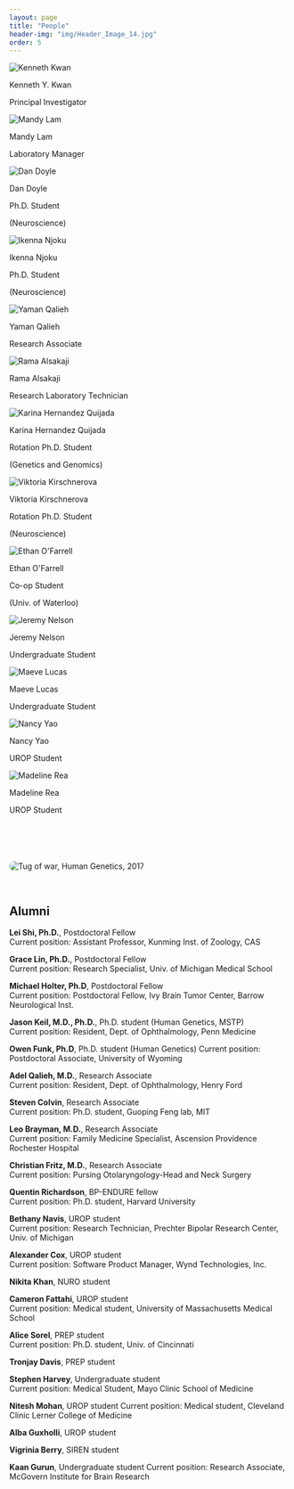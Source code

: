 ```yaml
---
layout: page
title: "People"
header-img: "img/Header_Image_14.jpg"
order: 5
---
```


<div class="row">
  <div class="col-md-4 col-sm-6 col-xs-12 bio">
    <img src="{{ site.baseurl }}/img/bios/kenneth_kwan.jpg" alt="Kenneth Kwan" class="bio-pic center-block">
      <p class="name">Kenneth Y. Kwan</p>
      <p class="job">Principal Investigator</p>
  </div>
  <div class="col-md-4 col-sm-6 col-xs-12 bio">
    <img src="{{ site.baseurl }}/img/bios/mandy_lam.jpg" alt="Mandy Lam" class="bio-pic center-block">
    <p class="name">Mandy Lam</p>
    <p class="job">Laboratory Manager</p>
  </div>
</div>


<div class="row">
  
  <div class="col-md-4 col-sm-6 col-xs-12 bio">
    <img src="{{ site.baseurl }}/img/bios/daniel_doyle.jpg" alt="Dan Doyle" class="bio-pic center-block">
    <p class="name">Dan Doyle</p>
    <p class="job">Ph.D. Student</p>
    <p class="description">(Neuroscience)</p>
  </div>
  <div class="col-md-4 col-sm-6 col-xs-12 bio">
    <img src="{{ site.baseurl }}/img/bios/ikenna_njoku.jpg" alt="Ikenna Njoku" class="bio-pic center-block">
    <p class="name">Ikenna Njoku</p>
    <p class="job">Ph.D. Student</p>
    <p class="description">(Neuroscience)</p>
  </div>
  <div class="col-md-4 col-sm-6 col-xs-12 bio">
    <img src="{{ site.baseurl }}/img/bios/yaman_qalieh.jpg" alt="Yaman Qalieh" class="bio-pic center-block">
    <p class="name">Yaman Qalieh</p>
    <p class="job">Research Associate</p>
  </div>
  
  
  <div class="col-md-4 col-sm-6 col-xs-12 bio">
    <img src="{{ site.baseurl }}/img/bios/rama_alsakaji.jpg" alt="Rama Alsakaji" class="bio-pic center-block">
    <p class="name">Rama Alsakaji</p>
    <p class="job">Research Laboratory Technician</p>
  </div>
  <div class="col-md-4 col-sm-6 col-xs-12 bio">
    <img src="{{ site.baseurl }}/img/bios/karina_hernandez_quijada.jpg" alt="Karina Hernandez Quijada" class="bio-pic center-block">
    <p class="name">Karina Hernandez Quijada</p>
    <p class="job">Rotation Ph.D. Student</p>
    <p class="description">(Genetics and Genomics)</p>
  </div>
  <div class="col-md-4 col-sm-6 col-xs-12 bio">
    <img src="{{ site.baseurl }}/img/bios/vitkoria_kirschnerova.jpg" alt="Viktoria Kirschnerova" class="bio-pic center-block">
    <p class="name">Viktoria Kirschnerova</p>
    <p class="job">Rotation Ph.D. Student</p>
    <p class="description">(Neuroscience)</p>
  </div>
  <div class="col-md-4 col-sm-6 col-xs-12 bio">
    <img src="{{ site.baseurl }}/img/bios/ethan_ofarrell.jpg" alt="Ethan O'Farrell" class="bio-pic center-block">
    <p class="name">Ethan O'Farrell</p>
    <p class="job">Co-op Student</p>
    <p class="description">(Univ. of Waterloo)</p>
  </div>
  <div class="col-md-4 col-sm-6 col-xs-12 bio">
    <img src="{{ site.baseurl }}/img/bios/jeremy_nelson.jpg" alt="Jeremy Nelson" class="bio-pic center-block">
    <p class="name">Jeremy Nelson</p>
    <p class="job">Undergraduate Student</p>
  </div>
  <div class="col-md-4 col-sm-6 col-xs-12 bio">
    <img src="{{ site.baseurl }}/img/bios/maeve_lucas.jpg" alt="Maeve Lucas" class="bio-pic center-block">
    <p class="name">Maeve Lucas</p>
    <p class="job">Undergraduate Student</p>
  </div>
  <div class="col-md-4 col-sm-6 col-xs-12 bio">
    <img src="{{ site.baseurl }}/img/bios/nancy_yao.jpg" alt="Nancy Yao" class="bio-pic center-block">
    <p class="name">Nancy Yao</p>
    <p class="job">UROP Student</p>
  </div>
  <div class="col-md-4 col-sm-6 col-xs-12 bio">
    <img src="{{ site.baseurl }}/img/bios/maddie_rea.jpg" alt="Madeline Rea" class="bio-pic center-block">
    <p class="name">Madeline Rea</p>
    <p class="job">UROP Student</p>
  </div>
</div>

<img src="{{ site.baseurl }}/img/pumpkin_patch.jpg" alt="Tug of war, Human Genetics, 2017" style="border-radius: 10px; margin: 70px 0 30px 0;">

## Alumni

**Lei Shi, Ph.D.**, Postdoctoral Fellow  
Current position: Assistant Professor, Kunming Inst. of Zoology, CAS 

**Grace Lin, Ph.D.**, Postdoctoral Fellow  
Current position: Research Specialist, Univ. of Michigan Medical School

**Michael Holter, Ph.D**, Postdoctoral Fellow  
Current position: Postdoctoral Fellow, Ivy Brain Tumor Center, Barrow Neurological Inst.

**Jason Keil, M.D., Ph.D.**, Ph.D. student (Human Genetics, MSTP)  
Current position: Resident, Dept. of Ophthalmology, Penn Medicine

**Owen Funk, Ph.D**, Ph.D. student (Human Genetics)
Current position: Postdoctoral Associate, University of Wyoming

**Adel Qalieh, M.D.**, Research Associate  
Current position: Resident, Dept. of Ophthalmology, Henry Ford

**Steven Colvin**, Research Associate  
Current position: Ph.D. student, Guoping Feng lab, MIT

**Leo Brayman, M.D.**, Research Associate  
Current position: Family Medicine Specialist, Ascension Providence Rochester Hospital

**Christian Fritz, M.D.**, Research Associate  
Current position: Pursing Otolaryngology-Head and Neck Surgery

**Quentin Richardson**, BP-ENDURE fellow  
Current position: Ph.D. student, Harvard University

**Bethany Navis**, UROP student  
Current position: Research Technician, Prechter Bipolar Research Center, Univ. of Michigan

**Alexander Cox**, UROP student  
Current position: Software Product Manager, Wynd Technologies, Inc.

**Nikita Khan**, NURO student

**Cameron Fattahi**, UROP student  
Current position: Medical student, University of Massachusetts Medical School

**Alice Sorel**, PREP student  
Current position: Ph.D. student, Univ. of Cincinnati

**Tronjay Davis**, PREP student

**Stephen Harvey**, Undergraduate student  
Current position: Medical Student, Mayo Clinic School of Medicine

**Nitesh Mohan**, UROP student
Current position: Medical student, Cleveland Clinic Lerner College of Medicine

**Alba Guxholli**, UROP student

**Vigrinia Berry**, SIREN student

**Kaan Gurun**, Undergraduate student
Current position: Research Associate, McGovern Institute for Brain Research
